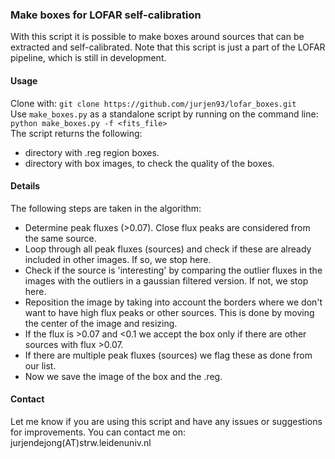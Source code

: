 ### Make boxes for LOFAR self-calibration

With this script it is possible to make boxes around sources that can be extracted and self-calibrated.
Note that this script is just a part of the LOFAR pipeline, which is still in development.

#### Usage

Clone with: ```git clone https://github.com/jurjen93/lofar_boxes.git```\
Use ```make_boxes.py``` as a standalone script by running on the command line:\
```python make_boxes.py -f <fits_file>``` \
The script returns the following:
* directory with .reg region boxes.
* directory with box images, to check the quality of the boxes.

#### Details
The following steps are taken in the algorithm:
* Determine peak fluxes (>0.07). Close flux peaks are considered from the same source.
* Loop through all peak fluxes (sources) and check if these are already included in other images. If so, we stop here.
* Check if the source is 'interesting' by comparing the outlier fluxes in the images with the outliers in a gaussian filtered version. If not, we stop here.
* Reposition the image by taking into account the borders where we don't want to have high flux peaks or other sources. This is done by moving the center of the image and resizing.
* If the flux is >0.07 and <0.1 we accept the box only if there are other sources with flux >0.07.
* If there are multiple peak fluxes (sources) we flag these as done from our list.
* Now we save the image of the box and the .reg.

#### Contact
Let me know if you are using this script and have any issues or suggestions for improvements.
You can contact me on: jurjendejong(AT)strw.leidenuniv.nl
